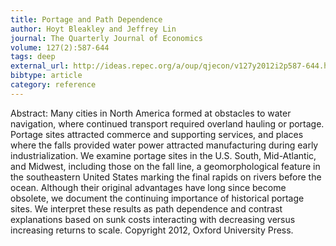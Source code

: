 ```yaml
---
title: Portage and Path Dependence
author: Hoyt Bleakley and Jeffrey Lin
journal: The Quarterly Journal of Economics
volume: 127(2):587-644
tags: deep
external_url: http://ideas.repec.org/a/oup/qjecon/v127y2012i2p587-644.html
bibtype: article
category: reference
---
```

Abstract:  Many cities in North America formed at obstacles to water navigation, where continued transport required overland hauling or portage. Portage sites attracted commerce and supporting services, and places where the falls provided water power attracted manufacturing during early industrialization. We examine portage sites in the U.S. South, Mid-Atlantic, and Midwest, including those on the fall line, a geomorphological feature in the southeastern United States marking the final rapids on rivers before the ocean. Although their original advantages have long since become obsolete, we document the continuing importance of historical portage sites. We interpret these results as path dependence and contrast explanations based on sunk costs interacting with decreasing versus increasing returns to scale. Copyright 2012, Oxford University Press.
